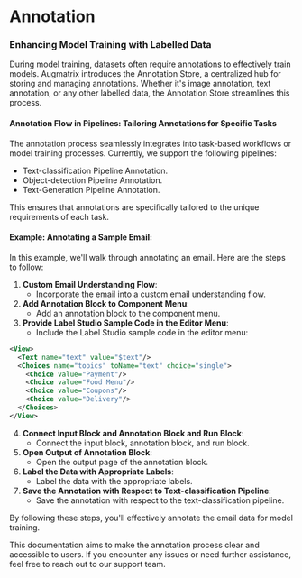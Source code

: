 # Annotation

### Enhancing Model Training with Labelled Data

During model training, datasets often require annotations to effectively train models. Augmatrix introduces the Annotation Store, a centralized hub for storing and managing annotations. Whether it's image annotation, text annotation, or any other labelled data, the Annotation Store streamlines this process.

#### Annotation Flow in Pipelines: Tailoring Annotations for Specific Tasks

The annotation process seamlessly integrates into task-based workflows or model training processes. Currently, we support the following pipelines:

* Text-classification Pipeline Annotation.
* Object-detection Pipeline Annotation.
* Text-Generation Pipeline Annotation.

This ensures that annotations are specifically tailored to the unique requirements of each task.

#### Example: Annotating a Sample Email:

In this example, we'll walk through annotating an email. Here are the steps to follow:

1. **Custom Email Understanding Flow**:
   * Incorporate the email into a custom email understanding flow.
2. **Add Annotation Block to Component Menu**:
   * Add an annotation block to the component menu.
3. **Provide Label Studio Sample Code in the Editor Menu**:
   * Include the Label Studio sample code in the editor menu:

```xml
<View>
  <Text name="text" value="$text"/>
  <Choices name="topics" toName="text" choice="single">
    <Choice value="Payment"/>
    <Choice value="Food Menu"/>
    <Choice value="Coupons"/>
    <Choice value="Delivery"/>
  </Choices>
</View>
```

4. **Connect Input Block and Annotation Block and Run Block**:
   * Connect the input block, annotation block, and run block.
5. **Open Output of Annotation Block**:
   * Open the output page of the annotation block.
6. **Label the Data with Appropriate Labels**:
   * Label the data with the appropriate labels.
7. **Save the Annotation with Respect to Text-classification Pipeline**:
   * Save the annotation with respect to the text-classification pipeline.

By following these steps, you'll effectively annotate the email data for model training.

This documentation aims to make the annotation process clear and accessible to users. If you encounter any issues or need further assistance, feel free to reach out to our support team.
